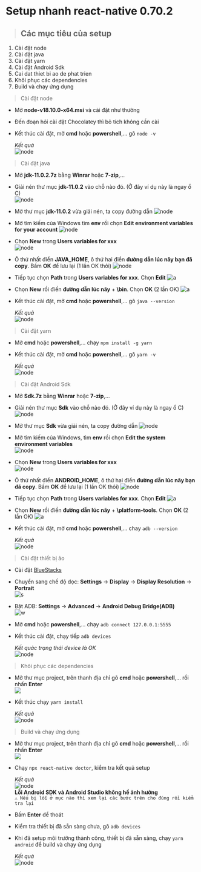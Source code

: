 # Setup nhanh react-native 0.70.2

> ## Các mục tiêu của setup

   1. Cài đặt node
   2. Cài đặt java
   3. Cài đặt yarn
   4. Cài đặt Android Sdk
   5. Cai dat thiet bi ao de phat trien
   6. Khôi phục các dependencies
   7. Build và chạy ứng dụng

> Cài đặt node

* Mở **node-v18.10.0-x64.msi** và cài đặt như thường
* Đến đoạn hỏi cài đặt Chocolatey thì bỏ tích không cần cài
* Kết thúc cài đặt, mở **cmd** hoặc **powershell**,… gõ `node -v`  

   *Kết quả*  
   ![node](https://media.discordapp.net/attachments/636786976556711946/1028014631840649226/unknown.png)

> Cài đặt java

* Mở **jdk-11.0.2.7z** bằng **Winrar** hoặc **7-zip**,…
* Giải nén thư mục **jdk-11.0.2** vào chỗ nào đó. (Ở đây ví dụ này là ngay ổ C)  
![node](https://media.discordapp.net/attachments/636786976556711946/1028017024904994846/unknown.png)
* Mở thư mục **jdk-11.0.2** vừa giải nén, ta copy đường dẫn
![node](https://media.discordapp.net/attachments/636786976556711946/1028019701835636736/unknown.png)
* Mở tìm kiếm của Windows tìm **env** rồi chọn **Edit environment variables for your account**
![node](https://anakage.com/blog/wp-content/uploads/2022/02/image.png)
* Chọn **New** trong **Users variables for xxx**     
![node](https://media.discordapp.net/attachments/636786976556711946/1028021643047600258/unknown.png)
* Ô thứ nhất điền **JAVA_HOME**, ô thứ hai điền **đường dẫn lúc nãy bạn đã copy**. Bấm **OK** để lưu lại (1 lần OK thôi)
![node](https://media.discordapp.net/attachments/636786976556711946/1028022640566353940/unknown.png)
* Tiếp tục chọn **Path** trong **Users variables for xxx**. Chọn **Edit**
![a](https://media.discordapp.net/attachments/636786976556711946/1028025334928515213/unknown.png)
* Chọn **New** rồi điền **đường dẫn lúc nãy** + **\bin**. Chọn **OK** (2 lần OK)
![a](https://media.discordapp.net/attachments/636786976556711946/1028027100235575296/unknown.png)
* Kết thúc cài đặt, mở **cmd** hoặc **powershell**,… gõ `java --version`  

   *Kết quả*  
   ![node](https://media.discordapp.net/attachments/636786976556711946/1028028553465442414/unknown.png)

> Cài đặt yarn

* Mở **cmd** hoặc **powershell**,... chạy `npm install -g yarn`
* Kết thúc cài đặt, mở **cmd** hoặc **powershell**,… gõ `yarn -v`  

   *Kết quả*  
   ![node](https://media.discordapp.net/attachments/636786976556711946/1028029919000793208/unknown.png)

> Cài đặt Android Sdk

* Mở **Sdk.7z** bằng **Winrar** hoặc **7-zip**,…
* Giải nén thư mục **Sdk** vào chỗ nào đó. (Ở đây ví dụ này là ngay ổ C)  
![node](https://media.discordapp.net/attachments/636786976556711946/1028017024904994846/unknown.png)
* Mở thư mục **Sdk** vừa giải nén, ta copy đường dẫn
![node](https://media.discordapp.net/attachments/636786976556711946/1028031534705422346/unknown.png)
* Mở tìm kiếm của Windows, tìm **env** rồi chọn **Edit the system environment variables**  
![node](https://anakage.com/blog/wp-content/uploads/2022/02/image.png)  
* Chọn **New** trong **Users variables for xxx**   
![node](https://media.discordapp.net/attachments/636786976556711946/1028021643047600258/unknown.png)
* Ô thứ nhất điền **ANDROID_HOME**, ô thứ hai điền **đường dẫn lúc nãy bạn đã copy**. Bấm **OK** để lưu lại (1 lần OK thôi)
![node](https://media.discordapp.net/attachments/636786976556711946/1028032132112728084/unknown.png)
* Tiếp tục chọn **Path** trong **Users variables for xxx**. Chọn **Edit**
![a](https://media.discordapp.net/attachments/636786976556711946/1028025334928515213/unknown.png)
* Chọn **New** rồi điền **đường dẫn lúc nãy** + **\platform-tools**. Chọn **OK** (2 lần OK)
![a](https://media.discordapp.net/attachments/636786976556711946/1028033085025034371/unknown.png)
* Kết thúc cài đặt, mở **cmd** hoặc **powershell**,… chay `adb --version`  

   *Kết quả*  
   ![node](https://media.discordapp.net/attachments/636786976556711946/1028034589823869048/unknown.png)

> Cài đặt thiết bị ảo
* Cài đặt [BlueStacks](https://www.bluestacks.com/download.html)
* Chuyển sang chế độ dọc: **Settings** -> **Display** -> **Display Resolution** -> **Portrait**   
![s](https://media.discordapp.net/attachments/636786976556711946/1028056576189276261/unknown.png)
* Bật ADB: **Settings** -> **Advanced** -> **Android Debug Bridge(ADB)**   
![w](https://media.discordapp.net/attachments/636786976556711946/1028050621401673949/unknown.png)
* Mở **cmd** hoặc **powershell**,... chạy `adb connect 127.0.0.1:5555`
* Kết thúc cài đặt, chạy tiếp `adb devices`   

   *Kết quảc trạng thái device là OK*  
   ![node](https://media.discordapp.net/attachments/636786976556711946/1028056013678587904/unknown.png)

> Khôi phục các dependencies
* Mở thư mục project, trên thanh địa chỉ gõ **cmd** hoặc **powershell**,... rồi nhấn **Enter**   
![](https://media.discordapp.net/attachments/636786976556711946/1028059362230550588/unknown.png)
* Kết thúc chạy `yarn install`   

   *Kết quả*  
   ![node](https://media.discordapp.net/attachments/636786976556711946/1028060949426470952/unknown.png)

> Build và chạy ứng dụng
* Mở thư mục project, trên thanh địa chỉ gõ **cmd** hoặc **powershell**,... rồi nhấn **Enter**   
![](https://media.discordapp.net/attachments/636786976556711946/1028059362230550588/unknown.png)

* Chạy `npx react-native doctor`, kiểm tra kết quả setup

    *Kết quả*  
    ![node](https://media.discordapp.net/attachments/636786976556711946/1028064233474236458/unknown.png)   
**Lỗi Android SDK và Android Studio không hề ảnh hưởng**   
```⚠ Nếu bị lỗi ở mục nào thì xem lại các bước trên cho đúng rồi kiểm tra lại```   
* Bấm **Enter** để thoát

* Kiểm tra thiết bị đã sẵn sàng chưa, gõ `adb devices`   

* Khi đã setup môi trường thành công, thiết bị đã sẵn sàng, chạy `yarn android` để build và chạy ứng dụng   

   *Kết quả*  
   ![node](https://media.discordapp.net/attachments/636786976556711946/1028069074070151248/unknown.png)
